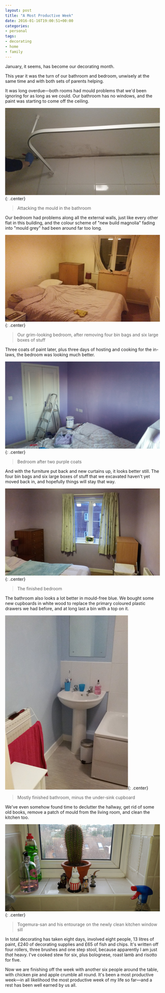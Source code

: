 ```yaml
---
layout: post
title: "A Most Productive Week"
date: 2016-01-16T19:00:51+00:00
categories:
- personal
tags:
- decorating
- home
- family
---
```


January, it seems, has become our decorating month. 

This year it was the turn of our bathroom and bedroom, unwisely at the same time and with both sets of parents helping.

It was long overdue&mdash;both rooms had mould problems that we'd been ignoring for as long as we could. Our bathroom has no windows, and the paint was starting to come off the ceiling.

![](/blog/2016/bathroom1.jpg){: .center}

> Attacking the mould in the bathroom

Our bedroom had problems along all the external walls, just like every other flat in this building, and the colour scheme of "new build magnolia" fading into "mould grey" had been around far too long.

![](/blog/2016/bedroom1.jpg){: .center}

> Our grim-looking bedroom, after removing four bin bags and six large boxes of stuff

Three coats of paint later, plus three days of hosting and cooking for the in-laws, the bedroom was looking much better.

![](/blog/2016/bedroom2.jpg){: .center}

> Bedroom after two purple coats

And with the furniture put back and new curtains up, it looks better still. The four bin bags and six large boxes of stuff that we excavated haven't yet moved back in, and hopefully things will stay that way.

![](/blog/2016/bedroom3.jpg){: .center}

> The finished bedroom

The bathroom also looks a lot better in mould-free blue. We bought some new cupboards in white wood to replace the primary coloured plastic drawers we had before, and at long last a bin with a top on it.

![](/blog/2016/bathroom2.jpg){: .center}

> Mostly finished bathroom, minus the under-sink cupboard

We've even somehow found time to declutter the hallway, get rid of some old books, remove a patch of mould from the living room, and clean the kitchen too.

![](/blog/2016/kitchen1.jpg){: .center}

> Togemura-san and his entourage on the newly clean kitchen window sill

In total decorating has taken eight days, involved eight people, 13 litres of paint, £240 of decorating supplies and £65 of fish and chips. It's written off four rollers, three brushes and one step stool, because apparently I am just *that* heavy. I've cooked stew for six, plus bolognese, roast lamb and risotto for five.

Now we are finishing off the week with another six people around the table, with chicken pie and apple crumble all round. It's been a most productive week&mdash;in all likelihood the most productive week of my life so far&mdash;and a rest has been well earned by us all.
